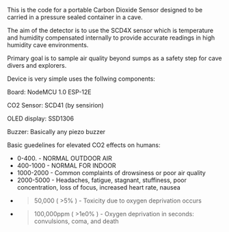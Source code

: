 This is the code for a portable Carbon Dioxide Sensor designed to be carried in a pressure sealed container in a cave.

The aim of the detector is to use the SCD4X sensor which is temperature and humidity compensated internally to provide accurate readings in high humidity cave environments.

Primary goal is to sample air quality beyond sumps as a safety step for cave divers and explorers.

Device is very simple uses the follwing components:

Board:
NodeMCU 1.0 ESP-12E

CO2 Sensor:
SCD41 (by sensirion)

OLED display:
SSD1306

Buzzer: 
Basically any piezo buzzer 

Basic guedelines for elevated CO2 effects on humans:

 * 0-400.    - NORMAL OUTDOOR AIR
 * 400-1000  - NORMAL FOR INDOOR
 * 1000-2000 - Common complaints of drowsiness or poor air quality
 * 2000-5000 - Headaches, fatigue, stagnant, stuffiness, poor concentration, loss of focus, increased heart rate, nausea
 * >50,000 ( >5% )  - Toxicity due to oxygen deprivation occurs
 * >100,000ppm ( >1e0% ) - Oxygen deprivation in seconds: convulsions, coma, and death
